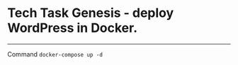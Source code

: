 # Tech Task Genesis - deploy WordPress in Docker.
______________________________________________

Command `docker-compose up -d`
